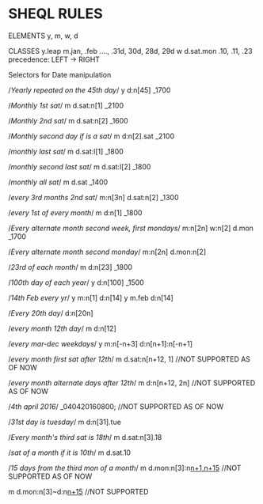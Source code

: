 SHEQL RULES
===


ELEMENTS y, m, w, d

CLASSES
    y.leap
    m.jan, .feb ...., .31d, 30d, 28d, 29d
    w
    d.sat.mon .10, .11, .23
    precedence: LEFT -> RIGHT

Selectors for Date manipulation

/*Yearly repeated on the 45th day*/
y d:n[45] _1700

/*Monthly 1st sat*/
m d.sat:n[1] _2100

/*Monthly 2nd sat*/
m d.sat:n[2] _1600

/*Monthly second day if is a sat*/
m d:n[2].sat _2100


/*monthly last sat*/
m d.sat:l[1] _1800

/*monthly second last sat*/
m d.sat:l[2] _1800


/*monthly all sat*/
m d.sat _1400

/*every 3rd months 2nd sat*/
m:n[3n] d.sat:n[2] _1300

/*every 1st of every month*/
m d:n[1] _1800

/*Every alternate month second week, first mondays*/
m:n[2n] w:n[2] d.mon _1700

/*Every alternate month second monday*/
m:n[2n] d.mon:n[2]

/*23rd of each month*/
m d:n[23] _1800

/*100th day of each year*/
y d:n[100] _1500

/*14th Feb every yr*/
y m:n[1] d:n[14]
y m.feb d:n[14]

/*Every 20th day*/
d:n[20n]

/*every month  12th day*/
m d:n[12]

/*every mar-dec weekdays*/
y m:n[-n+3] d:n[n+1]:n[-n+1]

/*every month first sat after 12th*/
m d.sat:n[n+12, 1]    //NOT SUPPORTED AS OF NOW

/*every month alternate days after 12th*/
m d:n[n+12, 2n]   //NOT SUPPORTED AS OF NOW

/*4th april 2016*/
_040420160800;        //NOT SUPPORTED AS OF NOW

/*31st day is tuesday*/
m d:n[31].tue

/*Every month's third sat is 18th*/
m d.sat:n[3].18

/*sat of a month if it is 10th*/
m d.sat.10

/*15 days from the third mon of a month*/
m d.mon:n[3]:n[n+1,n+15](2) //NOT SUPPORTED AS OF NOW

m d.mon:n[3]~d:n[n+15](3)   //NOT SUPPORTED
